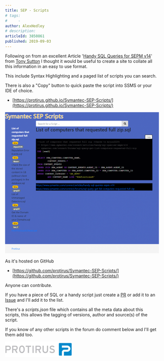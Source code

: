 ```yaml
---
title: SEP - Scripts
# tags:
#     - 
author: AlexHedley
# description: 
articleId: 3850861
published: 2019-09-03
---
```


Following on from an excellent Article '[Handy SQL Queries for SEPM v14](https://community.broadcom.com/symantecenterprise/viewdocument?DocumentKey=1a8ba0b4-1d5d-4850-8bd0-3d5a1abe7a24&amp;CommunityKey=1ecf5f55-9545-44d6-b0f4-4e4a7f5f5e68&amp;tab=librarydocuments)' from [Tony Sutton](https://www.symantec.com/connect/user/tony-sutton) I thought it would be useful to create a site to collate all this information in an easy to use format.
  
This include Syntax Highlighting and a paged list of scripts you can search.
  
There is also a "Copy" button to quick paste the script into SSMS or your IDE of choice.
  
- [https://protirus.github.io/Symantec-SEP-Scripts/](https://protirus.github.io/Symantec-SEP-Scripts/)

![Symantec SEP Scripts](images\Symantec_SEP_Scripts.png)
  
As it's hosted on GitHub

- [https://github.com/protirus/Symantec-SEP-Scripts/](https://github.com/protirus/Symantec-SEP-Scripts/)

Anyone can contribute.
  
If you have a piece of SQL or a handy script just create a [PR](https://github.com/protirus/Symantec-SEP-Scripts/pulls) or add it to an [Issue](https://github.com/Protirus/Symantec-SEP-Scripts/issues/new) and I'll add it to the list.
  
There's a *scripts.json* file which contains all the meta data about this scripts, this allows the tagging of versions, author and source(s) of the script.

If you know of any other scripts in the forum do comment below and I'll get them add too.
  
[![Protirus](images\Protirus.png)](https://www.protirus.com/)​
